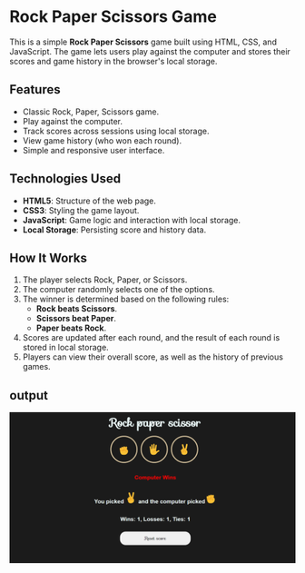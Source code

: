 # Rock Paper Scissors Game

This is a simple **Rock Paper Scissors** game built using HTML, CSS, and JavaScript. The game lets users play against the computer and stores their scores and game history in the browser's local storage.

## Features

- Classic Rock, Paper, Scissors game.
- Play against the computer.
- Track scores across sessions using local storage.
- View game history (who won each round).
- Simple and responsive user interface.

## Technologies Used

- **HTML5**: Structure of the web page.
- **CSS3**: Styling the game layout.
- **JavaScript**: Game logic and interaction with local storage.
- **Local Storage**: Persisting score and history data.

## How It Works

1. The player selects Rock, Paper, or Scissors.
2. The computer randomly selects one of the options.
3. The winner is determined based on the following rules:
   - **Rock beats Scissors**.
   - **Scissors beat Paper**.
   - **Paper beats Rock**.
4. Scores are updated after each round, and the result of each round is stored in local storage.
5. Players can view their overall score, as well as the history of previous games.

## output
![Project Card Example](./Assets/img/image.png)
